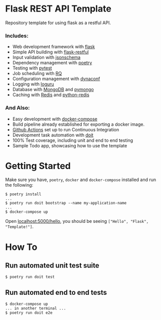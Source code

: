 # Flask REST API Template

Repository template for using flask as a restful API.

### Includes:

* Web development framework with [flask](https://flask.palletsprojects.com/en/1.1.x/)
* Simple API building with [flask-restful](https://flask-restful.readthedocs.io/en/latest/)
* Input validation with [jsonschema](https://python-jsonschema.readthedocs.io/en/stable/)
* Dependency management with [poetry](https://python-poetry.org/)
* Testing with [pytest](https://docs.pytest.org/en/stable/)
* Job scheduling with [RQ](https://python-rq.org/)
* Configuration management with [dynaconf](https://github.com/rochacbruno/dynaconf)
* Logging with [loguru](https://github.com/Delgan/loguru)
* Database with [MongoDB](https://www.mongodb.com/) and [pymongo](https://pymongo.readthedocs.io/en/stable/)
* Caching with [Redis](https://redis.io/) and [python-redis](https://pypi.org/project/redis/)

### And Also:

* Easy development with [docker-compose](https://docs.docker.com/compose/)
* Build pipeline already established for exporting a docker image.
* [Github Actions](https://github.com/features/actions) set up to run Continuous Integration
* Development task automation with [doit](https://pydoit.org/)
* 100% Test coverage, including unit and end to end testing
* Sample Todo app, showcasing how to use the template

# Getting Started

Make sure you have, `poetry`, `docker` and `docker-compose` installed and run
the following:

```
$ poetry install
...
$ poetry run doit bootstrap --name my-application-name
...
$ docker-compose up
```

Open [localhost:5000/hello](http://localhost:5000/hello), you should be seeing
`["Hello", "Flask", "Template!"]`.


# How To

## Run automated unit test suite

```
$ poetry run doit test
```

## Run automated end to end tests

```
$ docker-compose up
... in another terminal ...
$ poetry run doit e2e
```
